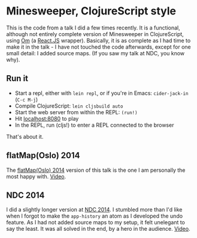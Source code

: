 # Minesweeper, ClojureScript style

This is the code from a talk I did a few times recently. It is a functional,
although not entirely complete version of Minesweeper in ClojureScript, using
[Om](https://github.com/swannodette/om) (a [React.JS](facebook.github.io/react/)
wrapper). Basically, it is as complete as I had time to make it in the talk - I
have not touched the code afterwards, except for one small detail: I added
source maps. (If you saw my talk at NDC, you know why).

## Run it

* Start a repl, either with `lein repl`, or if you're in Emacs: `cider-jack-in` (`C-c M-j`)
* Compile ClojureScript: `lein cljsbuild auto`
* Start the web server from within the REPL: `(run!)`
* Hit [localhost:8080](http://localhost:8080) to play
* In the REPL, run (cljs!) to enter a REPL connected to the browser

That's about it.

## flatMap(Oslo) 2014

The [flatMap(Oslo) 2014](http://flatmap.no) version of this talk is the one I am
personally the most happy with. [Video](http://2014.flatmap.no/speakers/johansen.html).

## NDC 2014

I did a slightly longer version at [NDC 2014](http://ndcoslo.no). I stumbled
more than I'd like when I forgot to make the `app-history` an atom as I
developed the undo feature. As I had not added source maps to my setup, it felt
unelegant to say the least. It was all solved in the end, by a hero in the
audience. [Video](http://vimeo.com/97516219).
